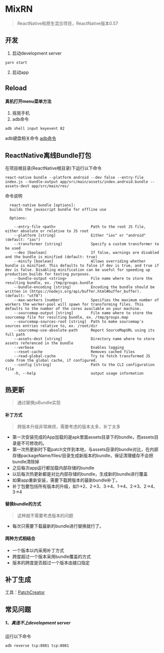 # MixRN
> ReactNative和原生混合项目，ReactNative版本0.57

## 开发
1. 启动development server
```
yarn start
```
2. 启动app

## Reload
#### 真机打开menu菜单方法
1. 摇晃手机
2. adb命令
```
adb shell input keyevent 82
```

adb键盘相关命令
[adb命令](https://stackoverflow.com/questions/7789826/adb-shell-input-events)

## ReactNative离线Bundle打包
在项目根目录(ReactNative根目录)下运行以下命令
```
react-native bundle --platform android --dev false --entry-file index.js --bundle-output app/src/main/assets/index.android.bundle --assets-dest app/src/main/res/
```
命令说明
```
  react-native bundle [options]:
  builds the javascript bundle for offline use

  Options:

    --entry-file <path>                Path to the root JS file, either absolute or relative to JS root
    --platform [string]                Either "ios" or "android" (default: "ios")
    --transformer [string]             Specify a custom transformer to be used
    --dev [boolean]                    If false, warnings are disabled and the bundle is minified (default: true)
    --minify [boolean]                 Allows overriding whether bundle is minified. This defaults to false if dev is true, and true if dev is false. Disabling minification can be useful for speeding up production builds for testing purposes.
    --bundle-output <string>           File name where to store the resulting bundle, ex. /tmp/groups.bundle
    --bundle-encoding [string]         Encoding the bundle should be written in (https://nodejs.org/api/buffer.html#buffer_buffer). (default: "utf8")
    --max-workers [number]             Specifies the maximum number of workers the worker-pool will spawn for transforming files. This defaults to the number of the cores available on your machine.
    --sourcemap-output [string]        File name where to store the sourcemap file for resulting bundle, ex. /tmp/groups.map
    --sourcemap-sources-root [string]  Path to make sourcemap's sources entries relative to, ex. /root/dir
    --sourcemap-use-absolute-path      Report SourceMapURL using its full path
    --assets-dest [string]             Directory name where to store assets referenced in the bundle
    --verbose                          Enables logging
    --reset-cache                      Removes cached files
    --read-global-cache                Try to fetch transformed JS code from the global cache, if configured.
    --config [string]                  Path to the CLI configuration file
    -h, --help                         output usage information
```

## 热更新
> 通过替换jsBundle实现

#### 补丁方式
> 跨版本升级非常麻烦，需要考虑的版本太多，补丁太多

+ 第一次安装完成的App加载的是apk里面assets目录下的bundle，而assets目录是不可修改的。
+ 第一次热更新时下载patch文件到本地，与assets目录的bundle对比，在内部存储packageName/files/目录生成新版本的bundle，保证清理缓存不会把bundle清除掉
+ 之后每次app运行都加载内部存储的bundle
+ 以后每次热更新都是对比内部存储的bundle，生成新的bundle进行覆盖
+ 如果app重新安装，需要下载跨版本的最新bundle补丁。
+ 补丁包要包括所有版本的升级，如1->2、2->3、3->4、1->4、2->3、2->4、3->4

#### 替换bundle的方式
> 这种就不需要考虑版本的问题

+ 每次只需要下载最新的bundle进行替换就行了。

#### 两种方式相结合
+ 一个版本以内采用补丁方式
+ 跨度超过一个版本采用bundle覆盖的方式
+ 版本的跨度是否超过一个版本由接口指定

## 补丁生成
工具：[PatchCreator](https://github.com/xionghaoo/PatchCreator)

## 常见问题
##### 1、真连不上development server
运行以下命令
```
adb reverse tcp:8081 tcp:8081
```
